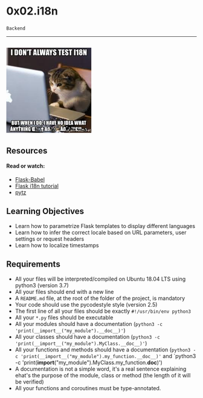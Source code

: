 # 0x02.i18n
`Backend`

---
![91e1c50322b2428428f9.jpeg](web_static/91e1c50322b2428428f9.jpeg)
---

## Resources
#### Read or watch:

- [Flask-Babel](https://flask-babel.tkte.ch/)
- [Flask i18n tutorial](https://blog.miguelgrinberg.com/post/the-flask-mega-tutorial-part-xiii-i18n-and-l10n)
- [pytz](https://pytz.sourceforge.net/)

## Learning Objectives
- Learn how to parametrize Flask templates to display different languages
- Learn how to infer the correct locale based on URL parameters, user settings or request headers
- Learn how to localize timestamps

## Requirements
- All your files will be interpreted/compiled on Ubuntu 18.04 LTS using python3 (version 3.7)
- All your files should end with a new line
- A `README.md` file, at the root of the folder of the project, is mandatory
- Your code should use the pycodestyle style (version 2.5)
- The first line of all your files should be exactly `#!/usr/bin/env python3`
- All your `*.py` files should be executable
- All your modules should have a documentation (`python3 -c 'print(__import__("my_module").__doc__)'`)
- All your classes should have a documentation (`python3 -c 'print(__import__("my_module").MyClass.__doc__)'`)
- All your functions and methods should have a documentation (`python3 -c 'print(__import__("my_module").my_function.__doc__)'` and `python3 -c 'print(__import__("my_module").MyClass.my_function.__doc__)')
- A documentation is not a simple word, it's a real sentence explaining ehat's the purpose of the module, class or method (the length of it will be verified)
- All your functions and coroutines must be type-annotated.
